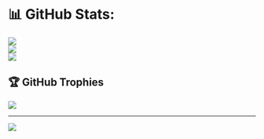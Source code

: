 # 📊 GitHub Stats:
![](https://github-readme-stats.vercel.app/api?username=ArpanDhot&theme=dark&hide_border=false&include_all_commits=false&count_private=false)<br/>
![](https://github-readme-streak-stats.herokuapp.com/?user=ArpanDhot&theme=dark&hide_border=false)<br/>
![](https://github-readme-stats.vercel.app/api/top-langs/?username=ArpanDhot&theme=dark&hide_border=false&include_all_commits=false&count_private=false&layout=compact)

## 🏆 GitHub Trophies
![](https://github-profile-trophy.vercel.app/?username=ArpanDhot&theme=calm_pink&no-frame=false&no-bg=false&margin-w=4)

---
[![](https://visitcount.itsvg.in/api?id=ArpanDhot&icon=0&color=0)](https://visitcount.itsvg.in)

<!-- Proudly created with GPRM ( https://gprm.itsvg.in ) -->
